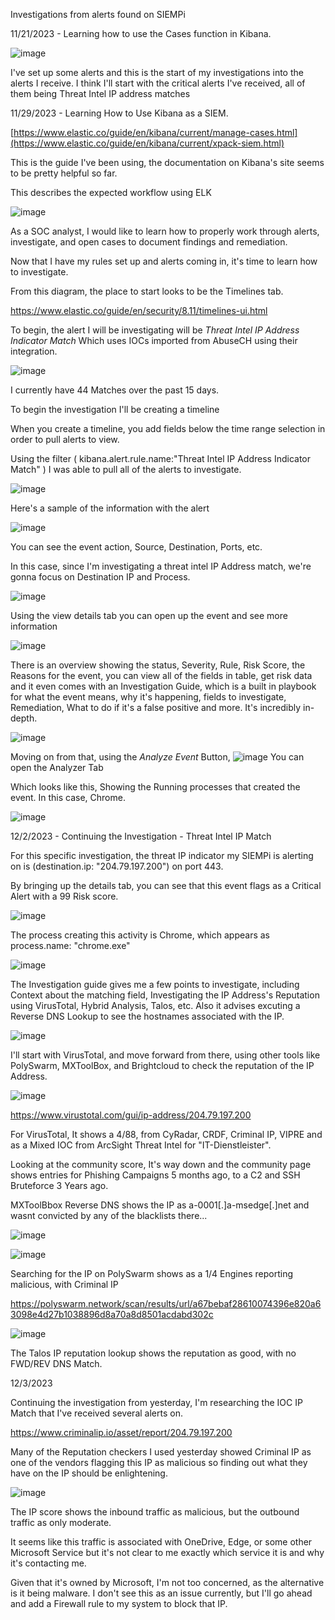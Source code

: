 Investigations from alerts found on SIEMPi





11/21/2023 - Learning how to use the Cases function in Kibana. 

![image](https://github.com/bananagav/SIEMPi/assets/117794258/3a5bf0a8-3802-4d0f-8ffc-1a4f3d7f4cf0)

I've set up some alerts and this is the start of my investigations into the alerts I receive. I think I'll start with the critical alerts I've received, all of them being Threat Intel IP address matches

11/29/2023 - Learning How to Use Kibana as a SIEM.

[https://www.elastic.co/guide/en/kibana/current/manage-cases.html](https://www.elastic.co/guide/en/kibana/current/xpack-siem.html)

This is the guide I've been using, the documentation on Kibana's site seems to be pretty helpful so far. 

This describes the expected workflow using ELK

![image](https://github.com/bananagav/SIEMPi/assets/117794258/95d548f3-1a22-43d9-9140-2ac91f7807c3)

As a SOC analyst, I would like to learn how to properly work through alerts, investigate, and open cases to document findings and remediation.


Now that I have my rules set up and alerts coming in, it's time to learn how to investigate. 

From this diagram, the place to start looks to be the Timelines tab.

https://www.elastic.co/guide/en/security/8.11/timelines-ui.html

To begin, the alert I will be investigating will be *Threat Intel IP Address Indicator Match* Which uses IOCs imported from AbuseCH using their integration. 

![image](https://github.com/bananagav/SIEMPi/assets/117794258/4391e799-33ae-427e-8ef2-ba61ae4ab07b)

I currently have 44 Matches over the past 15 days. 


To begin the investigation I'll be creating a timeline

When you create a timeline, you add fields below the time range selection in order to pull alerts to view. 

Using the filter ( kibana.alert.rule.name:"Threat Intel IP Address Indicator Match" ) I was able to pull all of the alerts to investigate. 

![image](https://github.com/bananagav/SIEMPi/assets/117794258/050e7eb8-dd0d-478b-9409-ea3a5a150140)

Here's a sample of the information with the alert

![image](https://github.com/bananagav/SIEMPi/assets/117794258/42bbd67d-b6d4-4efa-b877-cac88c30658f)

You can see the event action, Source, Destination, Ports, etc. 

In this case, since I'm investigating a threat intel IP Address match, we're gonna focus on Destination IP and Process. 


![image](https://github.com/bananagav/SIEMPi/assets/117794258/8dc79f6e-4a50-4053-8144-53032be4ef5e)


Using the view details tab you can open up the event and see more information 


![image](https://github.com/bananagav/SIEMPi/assets/117794258/96e99949-9d42-4696-a4d6-bf9e2d534ad8)

There is an overview showing the status, Severity, Rule, Risk Score, the Reasons for the event, you can view all of the fields in table, get risk data and it even comes with an Investigation Guide, which is a built in playbook for what the event means, why it's happening, fields to investigate, Remediation, What to do if it's a false positive and more. It's incredibly in-depth. 

![image](https://github.com/bananagav/SIEMPi/assets/117794258/d8fab2ef-24af-4fd5-b8ae-a0054fa1953b)

Moving on from that, using the *Analyze Event* Button, ![image](https://github.com/bananagav/SIEMPi/assets/117794258/3b608796-4d9b-4d76-a56c-cc035c909271) You can open the Analyzer Tab

Which looks like this, Showing the Running processes that created the event. In this case, Chrome.

![image](https://github.com/bananagav/SIEMPi/assets/117794258/e5e1809c-2d77-4f48-bf6d-75d52198ea59)

12/2/2023 - Continuing the Investigation - Threat Intel IP Match

For this specific investigation, the threat IP indicator my SIEMPi is alerting on is (destination.ip: "204.79.197.200") on port 443. 


By bringing up the details tab, you can see that this event flags as a Critical Alert with a 99 Risk score.


![image](https://github.com/bananagav/SIEMPi/assets/117794258/94714459-5f2c-4988-a67d-779b26144964)


The process creating this activity is Chrome, which appears as process.name: "chrome.exe"

![image](https://github.com/bananagav/SIEMPi/assets/117794258/0f26a0f8-a993-4eaa-806b-90693161f1ed)

The Investigation guide gives me a few points to investigate, including Context about the matching field, Investigating the IP Address's Reputation using VirusTotal, Hybrid Analysis, Talos, etc. Also it advises excuting a Reverse DNS Lookup to see the hostnames associated with the IP. 

![image](https://github.com/bananagav/SIEMPi/assets/117794258/e1d255e3-d366-46e2-9732-d61977c015c6)

I'll start with VirusTotal, and move forward from there, using other tools like PolySwarm, MXToolBox, and Brightcloud to check the reputation of the IP Address. 

![image](https://github.com/bananagav/SIEMPi/assets/117794258/203b4f53-4cdd-4daf-b286-2cf4a61985b5)

https://www.virustotal.com/gui/ip-address/204.79.197.200

For VirusTotal, It shows a 4/88, from CyRadar, CRDF, Criminal IP, VIPRE and as a Mixed IOC from ArcSight Threat Intel for "IT-Dienstleister". 

Looking at the community score, It's way down and the community page shows entries for Phishing Campaigns 5 months ago, to a C2 and SSH Bruteforce 3 Years ago. 

MXToolBbox Reverse DNS shows the IP as a-0001[.]a-msedge[.]net and wasnt convicted by any of the blacklists there...

![image](https://github.com/bananagav/SIEMPi/assets/117794258/0069905c-f64c-48e9-9345-8e166bc14aa1)

![image](https://github.com/bananagav/SIEMPi/assets/117794258/c3a52352-1a3a-4a6e-a2bb-8d31d7bb8e6c)

Searching for the IP on PolySwarm shows as a 1/4 Engines reporting malicious, with Criminal IP

https://polyswarm.network/scan/results/url/a67bebaf28610074396e820a63098e4d27b1038896d8a70a8d8501acdabd302c

![image](https://github.com/bananagav/SIEMPi/assets/117794258/05da5cf6-0ba9-4ed7-828d-a61136adc77a)

The Talos IP reputation lookup shows the reputation as good, with no FWD/REV DNS Match.


12/3/2023


Continuing the investigation from yesterday, I'm researching the IOC IP Match that I've received several alerts on. 

https://www.criminalip.io/asset/report/204.79.197.200

Many of the Reputation checkers I used yesterday showed Criminal IP as one of the vendors flagging this IP as malicious so finding out what they have on the IP should be enlightening. 

![image](https://github.com/bananagav/SIEMPi/assets/117794258/f81ab7e7-3008-48f0-bcdb-cd7133d0bacf)

The IP score shows the inbound traffic as malicious, but the outbound traffic as only moderate. 

It seems like this traffic is associated with OneDrive, Edge, or some other Microsoft Service but it's not clear to me exactly which service it is and why it's contacting me. 

Given that it's owned by Microsoft, I'm not too concerned, as the alternative is it being malware. I don't see this as an issue currently, but I'll go ahead and add a Firewall rule to my system to block that IP. 


